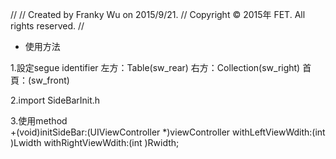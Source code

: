 //
//  Created by Franky Wu on 2015/9/21.
//  Copyright © 2015年 FET. All rights reserved.
//


- 使用方法

1.設定segue identifier
  左方：Table(sw_rear) 右方：Collection(sw_right) 首頁：(sw_front)

2.import SideBarInit.h

3.使用method  
  +(void)initSideBar:(UIViewController *)viewController withLeftViewWdith:(int )Lwidth withRightViewWdith:(int )Rwidth;
